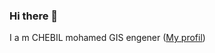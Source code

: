 ### Hi there 👋
I a m CHEBIL mohamed GIS engener ([My profil](https://www.linkedin.com/in/chebil-mohamed-9ba09850/))
<!--
**chebil1django/chebil1django** is a ✨ _special_ ✨ repository because its `README.md` (this file) appears on your GitHub profile.

Here are some ideas to get you started:

- 🔭 I’m currently working on ...
- 🌱 I’m currently learning ...
- 👯 I’m looking to collaborate on ...
- 🤔 I’m looking for help with ...
- 💬 Ask me about ...
- 📫 How to reach me: ...
- 😄 Pronouns: ...
- ⚡ Fun fact: ...
-->
